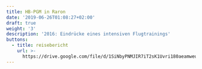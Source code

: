 ```yaml
---
title: HB-PGM in Raron
date: '2019-06-26T01:08:27+02:00'
draft: true
weight: '3'
description: '2016: Eindrücke eines intensiven Flugtrainings'
buttons:
  - title: reisebericht
    url: >-
      https://drive.google.com/file/d/1SiNbyPNMJIR7iT2sK1Uvri180aeamweu/view?usp=sharing
---
```


